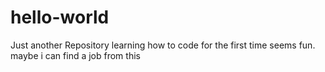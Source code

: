 # hello-world
Just another Repository
learning how to code for the first time seems fun.
maybe i can find a job from this
